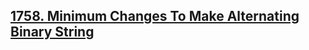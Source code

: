 ## [1758. Minimum Changes To Make Alternating Binary String](https://leetcode.com/problems/minimum-changes-to-make-alternating-binary-string)
